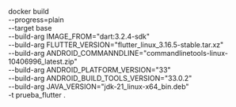 docker build \
    --progress=plain \
    --target base \
    --build-arg IMAGE_FROM="dart:3.2.4-sdk" \
    --build-arg FLUTTER_VERSION="flutter_linux_3.16.5-stable.tar.xz" \
    --build-arg ANDROID_COMMANNDLINE="commandlinetools-linux-10406996_latest.zip" \
    --build-arg ANDROID_PLATFORM_VERSION="33" \
    --build-arg ANDROID_BUILD_TOOLS_VERSION="33.0.2" \
    --build-arg JAVA_VERSION="jdk-21_linux-x64_bin.deb" \
    -t prueba_flutter .